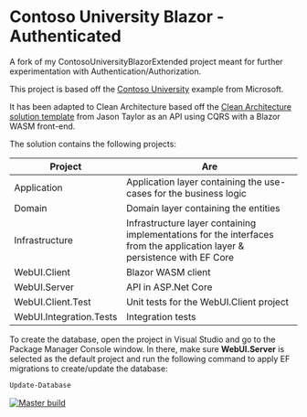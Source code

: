 # Contoso University Blazor - Authenticated
A fork of my ContosoUniversityBlazorExtended project meant for further experimentation with Authentication/Authorization.

This project is based off the [Contoso University](https://learn.microsoft.com/en-us/aspnet/core/data/ef-mvc/intro?view=aspnetcore-8.0) example from Microsoft.


It has been adapted to Clean Architecture based off the [Clean Architecture solution template](https://github.com/jasontaylordev/CleanArchitecture) from Jason Taylor as an API using CQRS with a Blazor WASM front-end.


The solution contains the following projects:

| Project					| Are           |
| --------------------------|---------------| 
| Application				| Application layer containing the use-cases for the business logic | 
| Domain      				| Domain layer containing the entities      | 
| Infrastructure 			| Infrastructure layer containing implementations for the interfaces from the application layer & persistence with EF Core      | 
| WebUI.Client 				| Blazor WASM client      | 
| WebUI.Server 				| API in ASP.Net Core       | 
| WebUI.Client.Test 		| Unit tests for the WebUI.Client project      | 
| WebUI.Integration.Tests 	| Integration tests      | 

To create the database, open the project in Visual Studio and go to the Package Manager Console window.
In there, make sure <strong>WebUI.Server</strong> is selected as the default project and run the following command to apply EF migrations to create/update the database:

```Powershell
Update-Database
```



[![Master build](https://github.com/nealrobben/ContosoUniversityBlazorAuthenticated/actions/workflows/Master%20build.yml/badge.svg)](https://github.com/nealrobben/ContosoUniversityBlazorAuthenticated/actions/workflows/Master%20build.yml)


